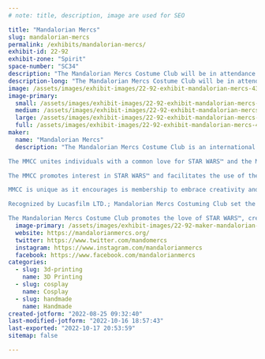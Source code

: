 ```yaml
---
# note: title, description, image are used for SEO

title: "Mandalorian Mercs"
slug: mandalorian-mercs
permalink: /exhibits/mandalorian-mercs/
exhibit-id: 22-92
exhibit-zone: "Spirit"
space-number: "SC34"
description: "The Mandalorian Mercs Costume Club will be in attendance to demonstrate costume making!"
description-long: "The Mandalorian Mercs Costume Club will be in attendance to demonstrate costume making! We will show attendees how we use common tools, materials, and designs to create screen accurate Star Wars costumes!"
image: /assets/images/exhibit-images/22-92-exhibit-mandalorian-mercs-43-mercs-logo-1781-large.png
image-primary: 
  small: /assets/images/exhibit-images/22-92-exhibit-mandalorian-mercs-43-mercs-logo-1781-small.png
  medium: /assets/images/exhibit-images/22-92-exhibit-mandalorian-mercs-43-mercs-logo-1781-medium.png
  large: /assets/images/exhibit-images/22-92-exhibit-mandalorian-mercs-43-mercs-logo-1781-large.png
  full: /assets/images/exhibit-images/22-92-exhibit-mandalorian-mercs-43-mercs-logo-1781-full.png
maker: 
  name: "Mandalorian Mercs"
  description: "The Mandalorian Mercs Costume Club is an international STAR WARS™ costuming organization dedicated to celebrating the STAR WARS™ universe through the creation, display, and wearing of quality character costumes that represent the Mandalorian characters and culture from the STAR WARS™ sagas.

The MMCC unites individuals with a common love for STAR WARS™ and the Mandalorian culture/characters while encouraging self-improvement, personal growth, family involvement, and fellowship with peers.

The MMCC promotes interest in STAR WARS™ and facilitates the use of these costumes for STAR WARS™-related events as well as contributing to the local community through costumed charity and volunteer work.

MMCC is unique as it encourages is membership to embrace creativity and individualism as opposed to costume organization based on visual accuracy from the STAR WARS™ films and canon reference material. The MMCC is an inclusive and friendly club, following the Mandalorian way of “Clans” or family units and a clans’ ability to adopt anyone who wishes to be a Mandalorian.

Recognized by Lucasfilm LTD.; Mandalorian Mercs Costuming Club set the standards of Mandalorian costuming based on canon film (Boba and Jango Fett), Expanded Universe, “Legends”, action figure, and video/board game references. Our CRLs (Costume Requirement List) allow official members to be highly creative with their Mandalorian costumes, even though there is a minimum visual and quality standard that must be reached; every Mandalorian Mercs Costume Club member is constantly encouraged to improve their costume to the highest standards.

The Mandalorian Mercs Costume Club promotes the love of STAR WARS™, creation of quality costumes, and spirit of volunteerism."
  image-primary: /assets/images/exhibit-images/22-92-maker-mandalorian-mercs-mercs-logo-medium.png
  website: https://mandalorianmercs.org/
  twitter: https://www.twitter.com/mandomercs
  instagram: https://www.instagram.com/mandalorianmercs
  facebook: https://www.facebook.com/mandalorianmercs
categories: 
  - slug: 3d-printing
    name: 3D Printing
  - slug: cosplay
    name: Cosplay
  - slug: handmade
    name: Handmade
created-jotform: "2022-08-25 09:32:40"
last-modified-jotform: "2022-10-16 18:57:43"
last-exported: "2022-10-17 20:53:59"
sitemap: false

---
```

